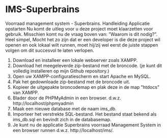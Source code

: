 # IMS-Superbrains
Voorraad management system - Superbrains. 
Handleiding Applicatie opstarten
Nu komt de uitleg voor u deze project moet klaarzetten voor gebruik.
Misschien komt nu de vraag boven van: ”Waarom is dit nodig?”.
Heel simpel, Mocht het zo zijn dat er een developer is die deze project wil openen en ook lokaal wilt runnen, moet hij/zij wel eerst de juiste stappen volgen om dit succesvol te laten verlopen.
1.	Download en installeer een lokale webserver zoals XAMPP.
2.	Download het meegeleverde zip-bestand met de broncode. (je kunt dit volledig installeren op mijn Github repository.)
3.	Open uw XAMPP-configuratiescherm en start Apache en MySQL.
4.	Pak het gedownloade zip-bestand met de broncode uit.
5.	Kopieer de uitgepakte broncodemap en plak deze in de map "htdocs" van XAMPP.
6.	Blader door de PHPMyAdmin in een browser. d.w.z. http://localhost/phpmyadmin
7.	Maak een nieuwe database met de naam ims_db.
8.	Importeer het verstrekte SQL-bestand. Het bestand staat bekend als ims_db.sql en bevindt zich in de databasemap.
9.	Je kunt nu de applicatie Superbrains voorraad Management System in een browser runnen d.w.z. http://localhost/ims/.
